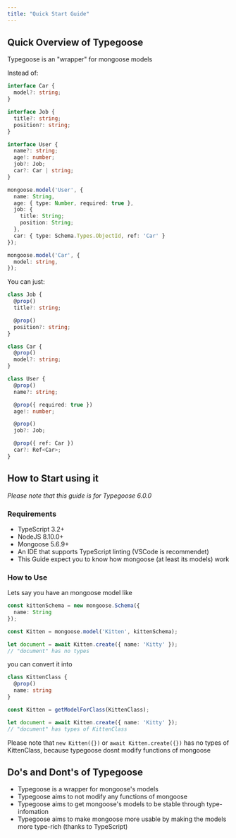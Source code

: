 ```yaml
---
title: "Quick Start Guide"
---
```


## Quick Overview of Typegoose

Typegoose is an "wrapper" for mongoose models

Instead of:

```ts
interface Car {
  model?: string;
}

interface Job {
  title?: string;
  position?: string;
}

interface User {
  name?: string;
  age!: number;
  job?: Job;
  car?: Car | string;
}

mongoose.model('User', {
  name: String,
  age: { type: Number, required: true },
  job: {
    title: String;
    position: String;
  },
  car: { type: Schema.Types.ObjectId, ref: 'Car' }
});

mongoose.model('Car', {
  model: string,
});
```

You can just:

```ts
class Job {
  @prop()
  title?: string;

  @prop()
  position?: string;
}

class Car {
  @prop()
  model?: string;
}

class User {
  @prop()
  name?: string;

  @prop({ required: true })
  age!: number;

  @prop()
  job?: Job;

  @prop({ ref: Car })
  car?: Ref<Car>;
}
```

## How to Start using it

*Please note that this guide is for Typegoose 6.0.0*

### Requirements

- TypeScript 3.2+
- NodeJS 8.10.0+
- Mongoose 5.6.9+
- An IDE that supports TypeScript linting (VSCode is recommendet)
- This Guide expect you to know how mongoose (at least its models) work

### How to Use

Lets say you have an mongoose model like

```ts
const kittenSchema = new mongoose.Schema({
  name: String
});

const Kitten = mongoose.model('Kitten', kittenSchema);

let document = await Kitten.create({ name: 'Kitty' });
// "document" has no types
```

you can convert it into

```ts
class KittenClass {
  @prop()
  name: string
}

const Kitten = getModelForClass(KittenClass);

let document = await Kitten.create({ name: 'Kitty' });
// "document" has types of KittenClass
```

Please note that `new Kitten({})` or `await Kitten.create({})` has no types of KittenClass, because typegoose dosnt modify functions of mongoose

## Do's and Dont's of Typegoose

- Typegoose is a wrapper for mongoose's models
- Typegoose aims to not modify any functions of mongoose
- Typegoose aims to get mongoose's models to be stable through type-infomation
- Typegoose aims to make mongoose more usable by making the models more type-rich (thanks to TypeScript)
